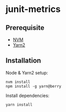# junit-metrics

## Prerequisite

- [NVM](https://github.com/nvm-sh/nvm/blob/master/README.md)
- [Yarn2](https://yarnpkg.com/)

## Installation

Node & Yarn2 setup:

```
nvm install
npm install -g yarn@berry
```

Install dependencies:

```
yarn install
```